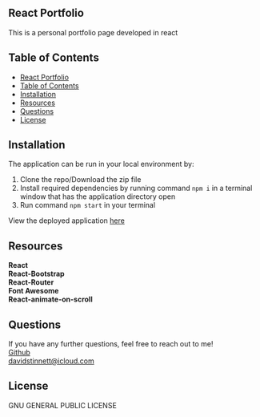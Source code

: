 ## React Portfolio

This is a personal portfolio page developed in react

## Table of Contents

- [React Portfolio](#react-portfolio)
- [Table of Contents](#table-of-contents)
- [Installation](#installation)
- [Resources](#resources)
- [Questions](#questions)
- [License](#license)

## Installation

The application can be run in your local environment by:

1. Clone the repo/Download the zip file
2. Install required dependencies by running command `npm i` in a terminal window that has the application directory open
3. Run command `npm start` in your terminal

View the deployed application <a href = "https://www.davidstinnett.info">here</a>

## Resources

**React** <br>
**React-Bootstrap**<br>
**React-Router** <br>
**Font Awesome** <br>
**React-animate-on-scroll** <br>

## Questions

If you have any further questions, feel free to reach out to me! <br>
<a href='https://www.github.com/serjykalstryke'>Github</a> <br>
<a href='mailto:davidstinnett@icloud.com'>davidstinnett@icloud.com</a>

## License

GNU GENERAL PUBLIC LICENSE

